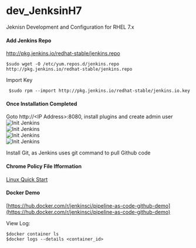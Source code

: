 # dev_JenksinH7
Jeknisn Development and Configuration for RHEL 7.x

#### Add Jenkins Repo
http://pkg.jenkins.io/redhat-stable/jenkins.repo<br/>

`$sudo wget -O /etc/yum.repos.d/jenkins.repo http://pkg.jenkins.io/redhat-stable/jenkins.repo`<br/>

Import Key<br/>

` $sudo rpm --import http://pkg.jenkins.io/redhat-stable/jenkins.io.key`<br/>

#### Once Installation Completed
Goto http://\<IP Address\>:8080, install plugins and create admin user <br/>
![Init Jenkins](https://github.com/lel99999/dev_JenkinsRH7/blob/master/init_jenkins-02.png) <br/>
![Init Jenkins](https://github.com/lel99999/dev_JenkinsRH7/blob/master/init_jenkins-04.png) <br/>
![Init Jenkins](https://github.com/lel99999/dev_JenkinsRH7/blob/master/init_jenkins-05.png) <br/>
![Init Jenkins](https://github.com/lel99999/dev_JenkinsRH7/blob/master/init_jenkins-06.png) <br/>


  
Install Git, as Jenkins uses git command to pull Github code<br/>

#### Chrome Policy File Ifformation
[Linux Quick Start](https://sites.google.com/a/chromium.org/dev/administrators/linux-quick-start)<br/>

#### Docker Demo
[https://hub.docker.com/r/jenkinsci/pipeline-as-code-github-demo](https://hub.docker.com/r/jenkinsci/pipeline-as-code-github-demo) <br/>

View Log:
```
$docker container ls
$docker logs --details <container_id>
```

